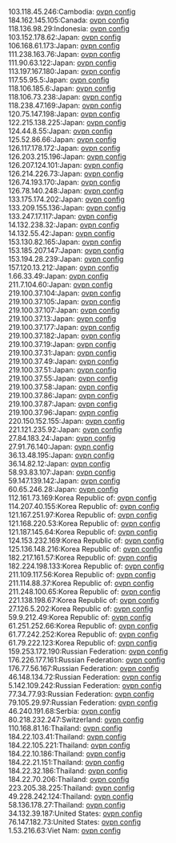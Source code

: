 103.118.45.246:Cambodia: [ovpn config](vpn/103_118_45_246.ovpn)  
184.162.145.105:Canada: [ovpn config](vpn/184_162_145_105.ovpn)  
118.136.98.29:Indonesia: [ovpn config](vpn/118_136_98_29.ovpn)  
103.152.178.62:Japan: [ovpn config](vpn/103_152_178_62.ovpn)  
106.168.61.173:Japan: [ovpn config](vpn/106_168_61_173.ovpn)  
111.238.163.76:Japan: [ovpn config](vpn/111_238_163_76.ovpn)  
111.90.63.122:Japan: [ovpn config](vpn/111_90_63_122.ovpn)  
113.197.167.180:Japan: [ovpn config](vpn/113_197_167_180.ovpn)  
117.55.95.5:Japan: [ovpn config](vpn/117_55_95_5.ovpn)  
118.106.185.6:Japan: [ovpn config](vpn/118_106_185_6.ovpn)  
118.106.73.238:Japan: [ovpn config](vpn/118_106_73_238.ovpn)  
118.238.47.169:Japan: [ovpn config](vpn/118_238_47_169.ovpn)  
120.75.147.198:Japan: [ovpn config](vpn/120_75_147_198.ovpn)  
122.215.138.225:Japan: [ovpn config](vpn/122_215_138_225.ovpn)  
124.44.8.55:Japan: [ovpn config](vpn/124_44_8_55.ovpn)  
125.52.86.66:Japan: [ovpn config](vpn/125_52_86_66.ovpn)  
126.117.178.172:Japan: [ovpn config](vpn/126_117_178_172.ovpn)  
126.203.215.196:Japan: [ovpn config](vpn/126_203_215_196.ovpn)  
126.207.124.101:Japan: [ovpn config](vpn/126_207_124_101.ovpn)  
126.214.226.73:Japan: [ovpn config](vpn/126_214_226_73.ovpn)  
126.74.193.170:Japan: [ovpn config](vpn/126_74_193_170.ovpn)  
126.78.140.248:Japan: [ovpn config](vpn/126_78_140_248.ovpn)  
133.175.174.202:Japan: [ovpn config](vpn/133_175_174_202.ovpn)  
133.209.155.136:Japan: [ovpn config](vpn/133_209_155_136.ovpn)  
133.247.17.117:Japan: [ovpn config](vpn/133_247_17_117.ovpn)  
14.132.238.32:Japan: [ovpn config](vpn/14_132_238_32.ovpn)  
14.132.55.42:Japan: [ovpn config](vpn/14_132_55_42.ovpn)  
153.130.82.165:Japan: [ovpn config](vpn/153_130_82_165.ovpn)  
153.185.207.147:Japan: [ovpn config](vpn/153_185_207_147.ovpn)  
153.194.28.239:Japan: [ovpn config](vpn/153_194_28_239.ovpn)  
157.120.13.212:Japan: [ovpn config](vpn/157_120_13_212.ovpn)  
1.66.33.49:Japan: [ovpn config](vpn/1_66_33_49.ovpn)  
211.7.104.60:Japan: [ovpn config](vpn/211_7_104_60.ovpn)  
219.100.37.104:Japan: [ovpn config](vpn/219_100_37_104.ovpn)  
219.100.37.105:Japan: [ovpn config](vpn/219_100_37_105.ovpn)  
219.100.37.107:Japan: [ovpn config](vpn/219_100_37_107.ovpn)  
219.100.37.13:Japan: [ovpn config](vpn/219_100_37_13.ovpn)  
219.100.37.177:Japan: [ovpn config](vpn/219_100_37_177.ovpn)  
219.100.37.182:Japan: [ovpn config](vpn/219_100_37_182.ovpn)  
219.100.37.19:Japan: [ovpn config](vpn/219_100_37_19.ovpn)  
219.100.37.31:Japan: [ovpn config](vpn/219_100_37_31.ovpn)  
219.100.37.49:Japan: [ovpn config](vpn/219_100_37_49.ovpn)  
219.100.37.51:Japan: [ovpn config](vpn/219_100_37_51.ovpn)  
219.100.37.55:Japan: [ovpn config](vpn/219_100_37_55.ovpn)  
219.100.37.58:Japan: [ovpn config](vpn/219_100_37_58.ovpn)  
219.100.37.86:Japan: [ovpn config](vpn/219_100_37_86.ovpn)  
219.100.37.87:Japan: [ovpn config](vpn/219_100_37_87.ovpn)  
219.100.37.96:Japan: [ovpn config](vpn/219_100_37_96.ovpn)  
220.150.152.155:Japan: [ovpn config](vpn/220_150_152_155.ovpn)  
221.121.235.92:Japan: [ovpn config](vpn/221_121_235_92.ovpn)  
27.84.183.24:Japan: [ovpn config](vpn/27_84_183_24.ovpn)  
27.91.76.140:Japan: [ovpn config](vpn/27_91_76_140.ovpn)  
36.13.48.195:Japan: [ovpn config](vpn/36_13_48_195.ovpn)  
36.14.82.12:Japan: [ovpn config](vpn/36_14_82_12.ovpn)  
58.93.83.107:Japan: [ovpn config](vpn/58_93_83_107.ovpn)  
59.147.139.142:Japan: [ovpn config](vpn/59_147_139_142.ovpn)  
60.65.246.28:Japan: [ovpn config](vpn/60_65_246_28.ovpn)  
112.161.73.169:Korea Republic of: [ovpn config](vpn/112_161_73_169.ovpn)  
114.207.40.155:Korea Republic of: [ovpn config](vpn/114_207_40_155.ovpn)  
121.167.251.97:Korea Republic of: [ovpn config](vpn/121_167_251_97.ovpn)  
121.168.220.53:Korea Republic of: [ovpn config](vpn/121_168_220_53.ovpn)  
121.187.145.64:Korea Republic of: [ovpn config](vpn/121_187_145_64.ovpn)  
124.153.232.169:Korea Republic of: [ovpn config](vpn/124_153_232_169.ovpn)  
125.136.148.216:Korea Republic of: [ovpn config](vpn/125_136_148_216.ovpn)  
182.217.161.57:Korea Republic of: [ovpn config](vpn/182_217_161_57.ovpn)  
182.224.198.133:Korea Republic of: [ovpn config](vpn/182_224_198_133.ovpn)  
211.109.117.56:Korea Republic of: [ovpn config](vpn/211_109_117_56.ovpn)  
211.114.88.37:Korea Republic of: [ovpn config](vpn/211_114_88_37.ovpn)  
211.248.100.65:Korea Republic of: [ovpn config](vpn/211_248_100_65.ovpn)  
221.138.198.67:Korea Republic of: [ovpn config](vpn/221_138_198_67.ovpn)  
27.126.5.202:Korea Republic of: [ovpn config](vpn/27_126_5_202.ovpn)  
59.9.212.49:Korea Republic of: [ovpn config](vpn/59_9_212_49.ovpn)  
61.251.252.66:Korea Republic of: [ovpn config](vpn/61_251_252_66.ovpn)  
61.77.242.252:Korea Republic of: [ovpn config](vpn/61_77_242_252.ovpn)  
61.79.222.123:Korea Republic of: [ovpn config](vpn/61_79_222_123.ovpn)  
159.253.172.190:Russian Federation: [ovpn config](vpn/159_253_172_190.ovpn)  
176.226.177.161:Russian Federation: [ovpn config](vpn/176_226_177_161.ovpn)  
176.77.56.167:Russian Federation: [ovpn config](vpn/176_77_56_167.ovpn)  
46.148.134.72:Russian Federation: [ovpn config](vpn/46_148_134_72.ovpn)  
5.142.109.242:Russian Federation: [ovpn config](vpn/5_142_109_242.ovpn)  
77.34.77.93:Russian Federation: [ovpn config](vpn/77_34_77_93.ovpn)  
79.105.29.97:Russian Federation: [ovpn config](vpn/79_105_29_97.ovpn)  
46.240.191.68:Serbia: [ovpn config](vpn/46_240_191_68.ovpn)  
80.218.232.247:Switzerland: [ovpn config](vpn/80_218_232_247.ovpn)  
110.168.81.16:Thailand: [ovpn config](vpn/110_168_81_16.ovpn)  
184.22.103.41:Thailand: [ovpn config](vpn/184_22_103_41.ovpn)  
184.22.105.221:Thailand: [ovpn config](vpn/184_22_105_221.ovpn)  
184.22.10.186:Thailand: [ovpn config](vpn/184_22_10_186.ovpn)  
184.22.21.151:Thailand: [ovpn config](vpn/184_22_21_151.ovpn)  
184.22.32.186:Thailand: [ovpn config](vpn/184_22_32_186.ovpn)  
184.22.70.206:Thailand: [ovpn config](vpn/184_22_70_206.ovpn)  
223.205.38.225:Thailand: [ovpn config](vpn/223_205_38_225.ovpn)  
49.228.242.124:Thailand: [ovpn config](vpn/49_228_242_124.ovpn)  
58.136.178.27:Thailand: [ovpn config](vpn/58_136_178_27.ovpn)  
34.132.39.187:United States: [ovpn config](vpn/34_132_39_187.ovpn)  
76.147.182.73:United States: [ovpn config](vpn/76_147_182_73.ovpn)  
1.53.216.63:Viet Nam: [ovpn config](vpn/1_53_216_63.ovpn)  
